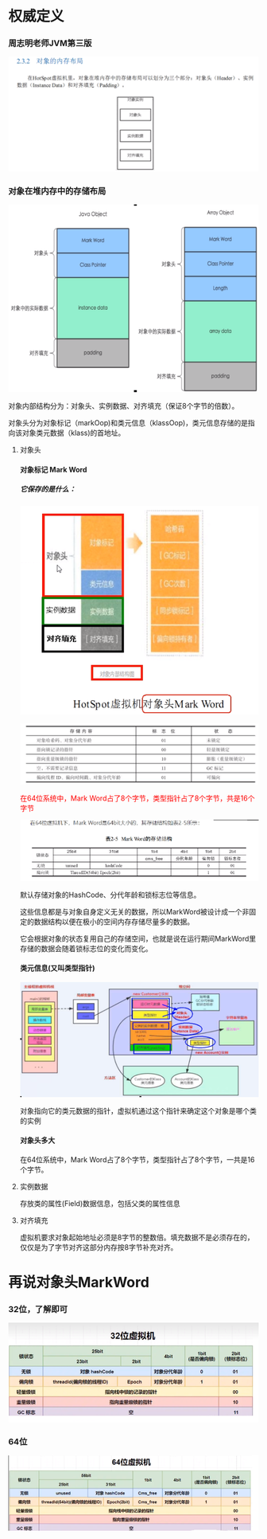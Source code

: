 # 权威定义

### 周志明老师JVM第三版

![image-20230723152446040](images/1.周志明老师JVM第三版.png)

### 对象在堆内存中的存储布局

![image-20230723155600930](images/2.对象在堆内存中的存储布局.png)

对象内部结构分为：对象头、实例数据、对齐填充（保证8个字节的倍数）。

对象头分为对象标记（markOop)和类元信息（klassOop)，类元信息存储的是指向该对象类元数据（klass)的首地址。

1. 对象头

   #### 对象标记 Mark Word

   ##### 它保存的是什么：

   ![image-20230724225623357](images/3.对象头保存的数据.png)

   ![image-20230724225756888](images/4.保存数据.png)

   <font color = 'red'>在64位系统中，Mark Word占了8个字节，类型指针占了8个字节，共是16个字节</font>

   ![image-20230724230326466](images/5.mark-word存储结构.png)

   默认存储对象的HashCode、分代年龄和锁标志位等信息。

   这些信息都是与对象自身定义无关的数据，所以MarkWord被设计成一个非固定的数据结构以便在极小的空间内存存储尽量多的数据。

   它会根据对象的状态复用自己的存储空间，也就是说在运行期间MarkWord里存储的数据会随着锁标志位的变化而变化。

   #### 类元信息(又叫类型指针)

   ![image-20230729070743387](images/6.类型指针.png)

   对象指向它的类元数据的指针，虚拟机通过这个指针来确定这个对象是哪个类的实例

   #### 对象头多大

   在64位系统中，Mark Word占了8个字节，类型指针占了8个字节，一共是16个字节。

2. 实例数据

   存放类的属性(Field)数据信息，包括父类的属性信息

3. 对齐填充

   虚拟机要求对象起始地址必须是8字节的整数倍。填充数据不是必须存在的，仅仅是为了字节对齐这部分内存按8字节补充对齐。

# 再说对象头MarkWord

### 32位，了解即可

![image-20230729072446277](images/7.32位虚拟机.png)

### 64位

![image-20230729072623572](images/8.64位虚拟机.png)





